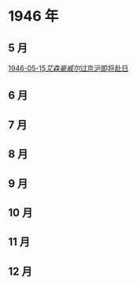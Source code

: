 # 1946 年

## 5 月

[1946-05-15*艾森豪威尔*过京沪即将赴日](./5/1946-05-15_%E8%89%BE%E6%A3%AE%E8%B1%AA%E5%A8%81%E5%B0%94_%E8%BF%87%E4%BA%AC%E6%B2%AA%E5%8D%B3%E5%B0%86%E8%B5%B4%E6%97%A5.md)

## 6 月

## 7 月

## 8 月

## 9 月

## 10 月

## 11 月

## 12 月
